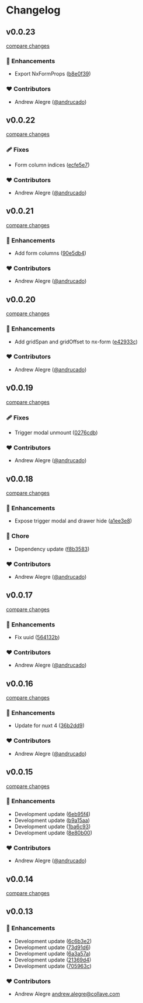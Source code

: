 # Changelog


## v0.0.23

[compare changes](https://github.com/andrucado/nuxt-layer-naiveui-ex/compare/v0.0.22...v0.0.23)

### 🚀 Enhancements

- Export NxFormProps ([b8e0f39](https://github.com/andrucado/nuxt-layer-naiveui-ex/commit/b8e0f39))

### ❤️ Contributors

- Andrew Alegre ([@andrucado](https://github.com/andrucado))

## v0.0.22

[compare changes](https://github.com/andrucado/nuxt-layer-naiveui-ex/compare/v0.0.21...v0.0.22)

### 🩹 Fixes

- Form column indices ([ecfe5e7](https://github.com/andrucado/nuxt-layer-naiveui-ex/commit/ecfe5e7))

### ❤️ Contributors

- Andrew Alegre ([@andrucado](https://github.com/andrucado))

## v0.0.21

[compare changes](https://github.com/andrucado/nuxt-layer-naiveui-ex/compare/v0.0.20...v0.0.21)

### 🚀 Enhancements

- Add form columns ([90e5db4](https://github.com/andrucado/nuxt-layer-naiveui-ex/commit/90e5db4))

### ❤️ Contributors

- Andrew Alegre ([@andrucado](https://github.com/andrucado))

## v0.0.20

[compare changes](https://github.com/andrucado/nuxt-layer-naiveui-ex/compare/v0.0.19...v0.0.20)

### 🚀 Enhancements

- Add gridSpan and gridOffset to nx-form ([e42933c](https://github.com/andrucado/nuxt-layer-naiveui-ex/commit/e42933c))

### ❤️ Contributors

- Andrew Alegre ([@andrucado](https://github.com/andrucado))

## v0.0.19

[compare changes](https://github.com/andrucado/nuxt-layer-naiveui-ex/compare/v0.0.18...v0.0.19)

### 🩹 Fixes

- Trigger modal unmount ([0276cdb](https://github.com/andrucado/nuxt-layer-naiveui-ex/commit/0276cdb))

### ❤️ Contributors

- Andrew Alegre ([@andrucado](https://github.com/andrucado))

## v0.0.18

[compare changes](https://github.com/andrucado/nuxt-layer-naiveui-ex/compare/v0.0.17...v0.0.18)

### 🚀 Enhancements

- Expose trigger modal and drawer hide ([a1ee3e8](https://github.com/andrucado/nuxt-layer-naiveui-ex/commit/a1ee3e8))

### 🏡 Chore

- Dependency update ([f8b3583](https://github.com/andrucado/nuxt-layer-naiveui-ex/commit/f8b3583))

### ❤️ Contributors

- Andrew Alegre ([@andrucado](https://github.com/andrucado))

## v0.0.17

[compare changes](https://github.com/andrucado/nuxt-layer-naiveui-ex/compare/v0.0.16...v0.0.17)

### 🚀 Enhancements

- Fix uuid ([564132b](https://github.com/andrucado/nuxt-layer-naiveui-ex/commit/564132b))

### ❤️ Contributors

- Andrew Alegre ([@andrucado](https://github.com/andrucado))

## v0.0.16

[compare changes](https://github.com/andrucado/nuxt-layer-naiveui-ex/compare/v0.0.15...v0.0.16)

### 🚀 Enhancements

- Update for nuxt 4 ([36b2dd9](https://github.com/andrucado/nuxt-layer-naiveui-ex/commit/36b2dd9))

### ❤️ Contributors

- Andrew Alegre ([@andrucado](https://github.com/andrucado))

## v0.0.15

[compare changes](https://github.com/andrucado/nuxt-layer-naiveui-ex/compare/v0.0.14...v0.0.15)

### 🚀 Enhancements

- Development update ([6eb95f4](https://github.com/andrucado/nuxt-layer-naiveui-ex/commit/6eb95f4))
- Development update ([b9a15aa](https://github.com/andrucado/nuxt-layer-naiveui-ex/commit/b9a15aa))
- Development update ([1ba6c93](https://github.com/andrucado/nuxt-layer-naiveui-ex/commit/1ba6c93))
- Development update ([8e80b00](https://github.com/andrucado/nuxt-layer-naiveui-ex/commit/8e80b00))

### ❤️ Contributors

- Andrew Alegre ([@andrucado](https://github.com/andrucado))

## v0.0.14

[compare changes](https://github.com/andrucado/nuxt-layer-naiveui-ex/compare/v0.0.13...v0.0.14)

## v0.0.13


### 🚀 Enhancements

- Development update ([6c6b3e2](https://github.com/andrucado/nuxt-layer-naiveui-ex/commit/6c6b3e2))
- Development update ([73d91d6](https://github.com/andrucado/nuxt-layer-naiveui-ex/commit/73d91d6))
- Development update ([6a3a57a](https://github.com/andrucado/nuxt-layer-naiveui-ex/commit/6a3a57a))
- Development update ([21369d4](https://github.com/andrucado/nuxt-layer-naiveui-ex/commit/21369d4))
- Development update ([705963c](https://github.com/andrucado/nuxt-layer-naiveui-ex/commit/705963c))

### ❤️ Contributors

- Andrew Alegre <andrew.alegre@collave.com>

